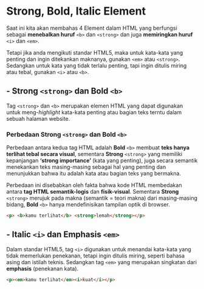 # Strong, Bold, Italic Element

Saat ini kita akan membahas 4 Element dalam HTML yang berfungsi sebagai **menebalkan huruf** `<b>` dan `<strong>` dan juga **memiringkan huruf** `<i>` dan `<em>`.

Tetapi jika anda mengikuti standar HTML5, maka untuk kata-kata yang penting dan ingin ditekankan maknanya, gunakan `<em>` atau `<strong>`. Sedangkan untuk kata yang tidak terlalu penting, tapi ingin ditulis miring atau tebal, gunakan `<i>` atau `<b>`.

## - Strong `<strong>` dan Bold `<b>`

Tag `<strong>` dan `<b>` merupakan elemen HTML yang dapat digunakan untuk meng-*highlight* kata-kata penting atau bagian teks terntu dalam sebuah halaman website.

### Perbedaan Strong `<strong>` dan Bold `<b>`

Perbedaan antara kedua tag HTML adalah **Bold** `<b>` membuat **teks hanya terlihat tebal secara visual**, sementara **Strong** `<strong>`  yang memiliki kepanjangan **‘strong importance’** (kata yang penting), juga secara semantik menekankan teks masing-masing sebagai hal yang penting dan menunjukkan bahwa itu adalah kata atau bagian teks yang bermakna.

Perbedaan ini disebabkan oleh fakta bahwa kode HTML membedakan antara **tag HTML semantik-logis** dan **fisik-visual**. Sementara **Strong** `<strong>` merujuk pada makna (semantik = teori makna) dari masing-masing bidang,  **Bold** `<b>` hanya mendefinisikan tampilan optik di browser.

```html
<p> <b>kamu terlihat</b> <strong>lemah</strong></p>
```

## - Italic `<i>` dan Emphasis `<em>`

Dalam standar HTML5, tag `<i>` digunakan untuk menandai kata-kata yang tidak memerlukan penekanan, tetapi ingin ditulis miring, seperti bahasa asing dan istilah teknis. Sedangkan tag `<em>` yang merupakan singkatan dari **emphasis** (penekanan kata).

   ```html
   <p><em>kamu terlihat</em><i>kuat</i></p>
   ```
